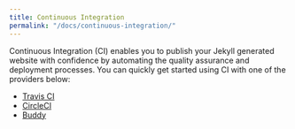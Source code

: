 ```yaml
---
title: Continuous Integration
permalink: "/docs/continuous-integration/"
---
```


Continuous Integration (CI) enables you to publish your Jekyll generated website with confidence by automating the quality assurance and deployment processes. You can quickly get started using CI with one of the providers below:

* [Travis CI](travis-ci)
* [CircleCI](circleci)
* [Buddy](buddyworks)
